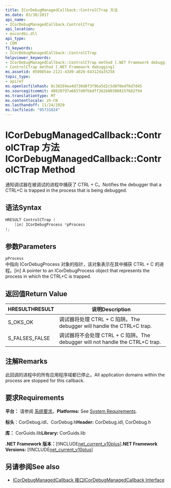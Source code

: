 ```yaml
---
title: ICorDebugManagedCallback::ControlCTrap 方法
ms.date: 03/30/2017
api_name:
- ICorDebugManagedCallback.ControlCTrap
api_location:
- mscordbi.dll
api_type:
- COM
f1_keywords:
- ICorDebugManagedCallback::ControlCTrap
helpviewer_keywords:
- ICorDebugManagedCallback::ControlCTrap method [.NET Framework debugging]
- ControlCTrap method [.NET Framework debugging]
ms.assetid: 0500854e-2121-43d9-a028-64312da35258
topic_type:
- apiref
ms.openlocfilehash: 0c38269ea4d730d8f3f9ba5d2c5d8f0edf6d7d45
ms.sourcegitcommit: d8020797a6657d0fbbdff362b80300815f682f94
ms.translationtype: MT
ms.contentlocale: zh-CN
ms.lasthandoff: 11/24/2020
ms.locfileid: "95731824"
---
```

# <a name="icordebugmanagedcallbackcontrolctrap-method"></a><span data-ttu-id="baddf-102">ICorDebugManagedCallback::ControlCTrap 方法</span><span class="sxs-lookup"><span data-stu-id="baddf-102">ICorDebugManagedCallback::ControlCTrap Method</span></span>

<span data-ttu-id="baddf-103">通知调试器在被调试的进程中捕获了 CTRL + C。</span><span class="sxs-lookup"><span data-stu-id="baddf-103">Notifies the debugger that a CTRL+C is trapped in the process that is being debugged.</span></span>  
  
## <a name="syntax"></a><span data-ttu-id="baddf-104">语法</span><span class="sxs-lookup"><span data-stu-id="baddf-104">Syntax</span></span>  
  
```cpp  
HRESULT ControlCTrap (  
    [in] ICorDebugProcess *pProcess  
);  
```  
  
## <a name="parameters"></a><span data-ttu-id="baddf-105">参数</span><span class="sxs-lookup"><span data-stu-id="baddf-105">Parameters</span></span>  

 `pProcess`  
 <span data-ttu-id="baddf-106">中指向 ICorDebugProcess 对象的指针，该对象表示在其中捕获 CTRL + C 的进程。</span><span class="sxs-lookup"><span data-stu-id="baddf-106">[in] A pointer to an ICorDebugProcess object that represents the process in which the CTRL+C is trapped.</span></span>  
  
## <a name="return-value"></a><span data-ttu-id="baddf-107">返回值</span><span class="sxs-lookup"><span data-stu-id="baddf-107">Return Value</span></span>  
  
|<span data-ttu-id="baddf-108">HRESULT</span><span class="sxs-lookup"><span data-stu-id="baddf-108">HRESULT</span></span>|<span data-ttu-id="baddf-109">说明</span><span class="sxs-lookup"><span data-stu-id="baddf-109">Description</span></span>|  
|-------------|-----------------|  
|<span data-ttu-id="baddf-110">S_OK</span><span class="sxs-lookup"><span data-stu-id="baddf-110">S_OK</span></span>|<span data-ttu-id="baddf-111">调试器将处理 CTRL + C 陷阱。</span><span class="sxs-lookup"><span data-stu-id="baddf-111">The debugger will handle the CTRL+C trap.</span></span>|  
|<span data-ttu-id="baddf-112">S_FALSE</span><span class="sxs-lookup"><span data-stu-id="baddf-112">S_FALSE</span></span>|<span data-ttu-id="baddf-113">调试器将不会处理 CTRL + C 陷阱。</span><span class="sxs-lookup"><span data-stu-id="baddf-113">The debugger will not handle the CTRL+C trap.</span></span>|  
  
## <a name="remarks"></a><span data-ttu-id="baddf-114">注解</span><span class="sxs-lookup"><span data-stu-id="baddf-114">Remarks</span></span>  

 <span data-ttu-id="baddf-115">此回调的进程中的所有应用程序域都已停止。</span><span class="sxs-lookup"><span data-stu-id="baddf-115">All application domains within the process are stopped for this callback.</span></span>  
  
## <a name="requirements"></a><span data-ttu-id="baddf-116">要求</span><span class="sxs-lookup"><span data-stu-id="baddf-116">Requirements</span></span>  

 <span data-ttu-id="baddf-117">**平台：** 请参阅 [系统要求](../../get-started/system-requirements.md)。</span><span class="sxs-lookup"><span data-stu-id="baddf-117">**Platforms:** See [System Requirements](../../get-started/system-requirements.md).</span></span>  
  
 <span data-ttu-id="baddf-118">**标头**：CorDebug.idl、CorDebug.h</span><span class="sxs-lookup"><span data-stu-id="baddf-118">**Header:** CorDebug.idl, CorDebug.h</span></span>  
  
 <span data-ttu-id="baddf-119">**库：** CorGuids.lib</span><span class="sxs-lookup"><span data-stu-id="baddf-119">**Library:** CorGuids.lib</span></span>  
  
 <span data-ttu-id="baddf-120">**.NET Framework 版本：**[!INCLUDE[net_current_v10plus](../../../../includes/net-current-v10plus-md.md)]</span><span class="sxs-lookup"><span data-stu-id="baddf-120">**.NET Framework Versions:** [!INCLUDE[net_current_v10plus](../../../../includes/net-current-v10plus-md.md)]</span></span>  
  
## <a name="see-also"></a><span data-ttu-id="baddf-121">另请参阅</span><span class="sxs-lookup"><span data-stu-id="baddf-121">See also</span></span>

- [<span data-ttu-id="baddf-122">ICorDebugManagedCallback 接口</span><span class="sxs-lookup"><span data-stu-id="baddf-122">ICorDebugManagedCallback Interface</span></span>](icordebugmanagedcallback-interface.md)
